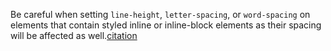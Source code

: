 Be careful when setting `line-height`, `letter-spacing`, or `word-spacing` on elements that contain styled inline or inline-block elements as their spacing will be affected as well.[citation](https://css-tricks.com/almanac/properties/w/word-spacing/)
